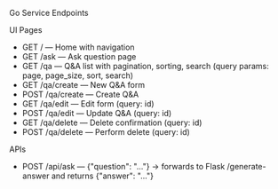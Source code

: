Go Service Endpoints

UI Pages
- GET /              — Home with navigation
- GET /ask           — Ask question page
- GET /qa            — Q&A list with pagination, sorting, search (query params: page, page_size, sort, search)
- GET /qa/create     — New Q&A form
- POST /qa/create    — Create Q&A
- GET /qa/edit       — Edit form (query: id)
- POST /qa/edit      — Update Q&A (query: id)
- GET /qa/delete     — Delete confirmation (query: id)
- POST /qa/delete    — Perform delete (query: id)

APIs
- POST /api/ask      — {"question": "..."} → forwards to Flask /generate-answer and returns {"answer": "..."}
